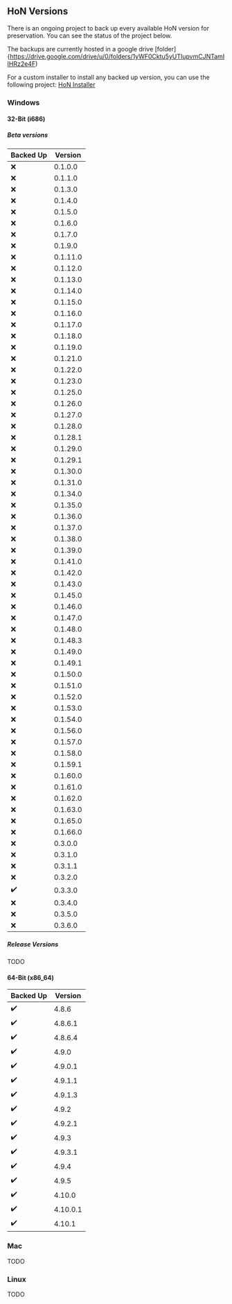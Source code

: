 ## HoN Versions

There is an ongoing project to back up every available HoN version for preservation.
You can see the status of the project below.

The backups are currently hosted in a google drive [folder]{https://drive.google.com/drive/u/0/folders/1yWF0Cktu5yUTIupvmCJNTamIIHRz2e4F)

For a custom installer to install any backed up version, you can use the
following project: [HoN Installer](https://github.com/HoN-Revival/HoN-Installer)

### Windows

#### 32-Bit (i686)

##### Beta versions

| Backed Up | Version |
|---|---|
| ❌ | 0.1.0.0|
| ❌ | 0.1.1.0|
| ❌ | 0.1.3.0|
| ❌ | 0.1.4.0|
| ❌ | 0.1.5.0|
| ❌ | 0.1.6.0|
| ❌ | 0.1.7.0|
| ❌ | 0.1.9.0|
| ❌ | 0.1.11.0|
| ❌ | 0.1.12.0|
| ❌ | 0.1.13.0|
| ❌ | 0.1.14.0|
| ❌ | 0.1.15.0|
| ❌ | 0.1.16.0|
| ❌ | 0.1.17.0|
| ❌ | 0.1.18.0|
| ❌ | 0.1.19.0|
| ❌ | 0.1.21.0|
| ❌ | 0.1.22.0|
| ❌ | 0.1.23.0|
| ❌ | 0.1.25.0|
| ❌ | 0.1.26.0|
| ❌ | 0.1.27.0|
| ❌ | 0.1.28.0|
| ❌ | 0.1.28.1|
| ❌ | 0.1.29.0|
| ❌ | 0.1.29.1|
| ❌ | 0.1.30.0|
| ❌ | 0.1.31.0|
| ❌ | 0.1.34.0|
| ❌ | 0.1.35.0|
| ❌ | 0.1.36.0|
| ❌ | 0.1.37.0|
| ❌ | 0.1.38.0|
| ❌ | 0.1.39.0|
| ❌ | 0.1.41.0|
| ❌ | 0.1.42.0|
| ❌ | 0.1.43.0|
| ❌ | 0.1.45.0|
| ❌ | 0.1.46.0|
| ❌ | 0.1.47.0|
| ❌ | 0.1.48.0|
| ❌ | 0.1.48.3|
| ❌ | 0.1.49.0|
| ❌ | 0.1.49.1|
| ❌ | 0.1.50.0|
| ❌ | 0.1.51.0|
| ❌ | 0.1.52.0|
| ❌ | 0.1.53.0|
| ❌ | 0.1.54.0|
| ❌ | 0.1.56.0|
| ❌ | 0.1.57.0|
| ❌ | 0.1.58.0|
| ❌ | 0.1.59.1|
| ❌ | 0.1.60.0|
| ❌ | 0.1.61.0|
| ❌ | 0.1.62.0|
| ❌ | 0.1.63.0|
| ❌ | 0.1.65.0|
| ❌ | 0.1.66.0|
| ❌ | 0.3.0.0|
| ❌ | 0.3.1.0|
| ❌ | 0.3.1.1|
| ❌ | 0.3.2.0|
| ✔️ | 0.3.3.0|
| ❌ | 0.3.4.0|
| ❌ | 0.3.5.0|
| ❌ | 0.3.6.0|

##### Release Versions

TODO

#### 64-Bit (x86_64)

| Backed Up | Version |
|---|---|
| ✔️ | 4.8.6 |
| ✔️ | 4.8.6.1 |
| ✔️ | 4.8.6.4 |
| ✔️ | 4.9.0 |
| ✔️ | 4.9.0.1 |
| ✔️ | 4.9.1.1 |
| ✔️ | 4.9.1.3 |
| ✔️ | 4.9.2 |
| ✔️ | 4.9.2.1 |
| ✔️ | 4.9.3 |
| ✔️ | 4.9.3.1 |
| ✔️ | 4.9.4 |
| ✔️ | 4.9.5 |
| ✔️ | 4.10.0 |
| ✔️ | 4.10.0.1 |
| ✔️ | 4.10.1 |

### Mac

TODO

### Linux

TODO